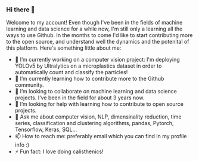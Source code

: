 ### Hi there 👋

Welcome to my account! Even though I've been in the fields of machine learning and data science for a while now, I'm still only a learning all the ways to use Github. In the months to come I'd like to start contributing more to the open source, and understand well the dynamics and the potenital of this platform. Here's something little about me:


- 🔭 I’m currently working on a computer vision project: I'm deploying YOLOv5 by Ultralytics on a microplastics dataset in order to automatically count and classify the particles!
- 🌱 I’m currently learning how to contribute more to the Github community. 
- 👯 I’m looking to collaborate on machine learning  and data science projects. I've been in the field for about 3 years now.
- 🤔 I’m looking for help with learning how to contribute to open source projects.
- 💬 Ask me about computer vision, NLP, dimensinality reduction, time series, classification and clustering algorithms, pandas, Pytorch, Tensorflow, Keras, SQL...
- 📫 How to reach me: preferably email which you can find in my profile info :) 
- ⚡ Fun fact: I love doing calisthenics! 
